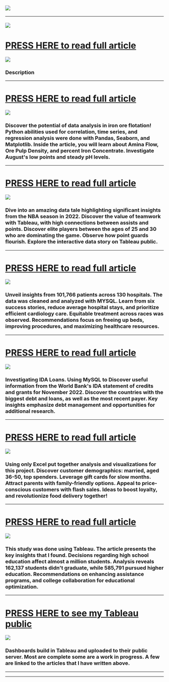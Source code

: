 #### <img src="images/Portfolio_Header.png?raw=true"/>

---

#### <img src="images/welcome message2.jpg?raw=true"/>

# [PRESS HERE to read full article](/Factory_Python.md)
<img src="HR Project_Visuals/HR Title.jpg?raw=true"/>

### Description

---
# [PRESS HERE to read full article](/Factory_Python.md)
<img src="Factory_Visuals/Mining process Banner.jpg?raw=true"/>

### Discover the potential of data analysis in iron ore flotation! Python abilities used for correlation, time series, and regression analysis were done with Pandas, Seaborn, and Matplotlib. Inside the article, you will learn about Amina Flow, Ore Pulp Density, and percent Iron Concentrate. Investigate August's low points and steady pH levels. 

---
# [PRESS HERE to read full article](/NBA_Project.md)
<img src="NBA_Visuals/NBA banner.jpg?raw=true"/>

### Dive into an amazing data tale highlighting significant insights from the NBA season in 2022. Discover the value of teamwork with Tableau, with high connections between assists and points. Discover elite players between the ages of 25 and 30 who are dominating the game. Observe how point guards flourish. Explore the interactive data story on Tableau public.

---
# [PRESS HERE to read full article](/Hospital_project.md)
<img src="Hospital_Visuals/Hospital Project banner 2.jpg?raw=true"/>

### Unveil insights from 101,766 patients across 130 hospitals. The data was cleaned and analyzed with MYSQL. Learn from six success stories, reduce average hospital stays, and prioritize efficient cardiology care. Equitable treatment across races was observed. Recommendations focus on freeing up beds, improving procedures, and maximizing healthcare resources.

---
# [PRESS HERE to read full article](/Bank_Project.md)
<img src="Bank_Vissuals/Bank Project Headercropped.jpg?raw=true"/>

### Investigating IDA Loans. Using MySQL to Discover useful information from the World Bank's IDA statement of credits and grants for November 2022. Discover the countries with the biggest debt and loans, as well as the most recent payer. Key insights emphasize debt management and opportunities for additional research.

---
# [PRESS HERE to read full article](/doordash_project.md)
<img src="images/TitleImage_Doordash_Trimmed.jpg?raw=true"/>

### Using only Excel put together analysis and visualizations for this project. Discover customer demographics: married, aged 36-50, top spenders. Leverage gift cards for slow months. Attract parents with family-friendly options. Appeal to price-conscious customers with flash sales. Ideas to boost loyalty, and revolutionize food delivery together!

---
# [PRESS HERE to read full article](/schoolproject.md)
<img src="images/Education project.jpg?raw=true"/>

### This study was done using Tableau. The article presents the key insights that I found. Decisions regarding high school education affect almost a million students. Analysis reveals 162,137 students didn't graduate, while 585,791 pursued higher education. Recommendations on enhancing assistance programs, and college collaboration for educational optimization.


---
# [PRESS HERE to see my Tableau public](https://public.tableau.com/app/profile/trevor.maxwell4413)
<img src="images/Tableau Thumbnail.png?raw=true"/>

### Dashboards build in Tableau and uploaded to their public server. Most are complete some are a work in progress. A few are linked to the articles that I have written above. 

---


---




